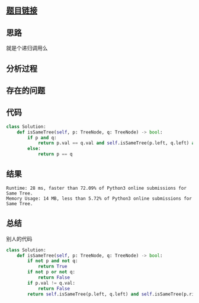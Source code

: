 [//]: # (@Author  : xu.junpeng)
[//]: # (@Time    : 2020/5/27 10:22 下午)
## [题目链接](https://leetcode.com/problems/same-tree/)

## 思路
就是个递归调用么
## 分析过程

## 存在的问题

## 代码
```python
class Solution:
    def isSameTree(self, p: TreeNode, q: TreeNode) -> bool:
        if p and q:
            return p.val == q.val and self.isSameTree(p.left, q.left) and self.isSameTree(p.right, q.right)
        else:
            return p == q
```

## 结果
```
Runtime: 28 ms, faster than 72.09% of Python3 online submissions for Same Tree.
Memory Usage: 14 MB, less than 5.72% of Python3 online submissions for Same Tree.
```
## 总结
别人的代码
```python
class Solution:
    def isSameTree(self, p: TreeNode, q: TreeNode) -> bool:
        if not p and not q:
            return True
        if not p or not q:
            return False
        if p.val != q.val:
            return False
        return self.isSameTree(p.left, q.left) and self.isSameTree(p.right, q.right)
```
